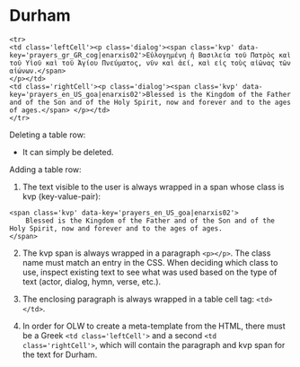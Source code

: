 # Durham 

```
<tr>
<td class='leftCell'><p class='dialog'><span class='kvp' data-key='prayers_gr_GR_cog|enarxis02'>Εὐλογημένη ἡ Βασιλεία τοῦ Πατρὸς καὶ τοῦ Υἱοῦ καὶ τοῦ Ἁγίου Πνεύματος, νῦν καὶ ἀεί, καὶ εἰς τοὺς αἰῶνας τῶν αἰώνων.</span>
</p></td>
<td class='rightCell'><p class='dialog'><span class='kvp' data-key='prayers_en_US_goa|enarxis02'>Blessed is the Kingdom of the Father and of the Son and of the Holy Spirit, now and forever and to the ages of ages.</span> </p></td>
</tr>
```

Deleting a table row:

- It can simply be deleted. 

Adding a table row:

1. The text visible to the user is always wrapped in a span whose class is kvp (key-value-pair):

```
<span class='kvp' data-key='prayers_en_US_goa|enarxis02'>
    Blessed is the Kingdom of the Father and of the Son and of the Holy Spirit, now and forever and to the ages of ages.
</span>
```

2. The kvp span is always wrapped in a paragraph ```<p></p>```.  The class name must match an entry in the CSS.  When deciding which class to use, inspect existing text to see what was used based on the type of text (actor, dialog, hymn, verse, etc.).

3. The enclosing paragraph is always wrapped in a table cell tag: ```<td></td>```.   

4. In order for OLW to create a meta-template from the HTML, there must be a Greek ```<td class='leftCell'>``` and a second ```<td class='rightCell'>```, which will contain the paragraph and kvp span for the text for Durham.

